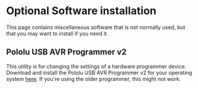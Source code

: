 # Optional Software installation

This page contains miscellaneous software that is not normally used, but that you may want to install if you need it.

## Pololu USB AVR Programmer v2

This utility is for changing the settings of a hardware programmer device. Download and install the Pololu USB AVR Programmer v2 for your operating system [here](https://www.pololu.com/product/3170/resources). If you're using the older programmer, this might not work.
